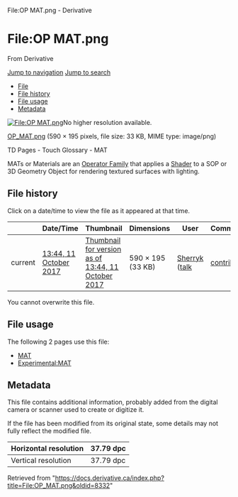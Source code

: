 

File:OP MAT.png - Derivative
























# File:OP MAT.png

From Derivative



[Jump to navigation](#mw-head)
[Jump to search](#searchInput)

* [File](#file)
* [File history](#filehistory)
* [File usage](#filelinks)
* [Metadata](#metadata)

[![File:OP MAT.png](https://docs.derivative.ca/images/b/bc/OP_MAT.png?20171011184419)](images/b/bc/OP_MAT.png)No higher resolution available.

[OP\_MAT.png](images/b/bc/OP_MAT.png "OP MAT.png") ‎(590 × 195 pixels, file size: 33 KB, MIME type: image/png)

TD Pages - Touch Glossary - MAT

MATs or Materials are an [Operator Family](Operator_Family.html "Operator Family") that applies a [Shader](Shader.html "Shader") to a SOP or 3D Geometry Object for rendering textured surfaces with lighting.






## File history

Click on a date/time to view the file as it appeared at that time.

|  | Date/Time | Thumbnail | Dimensions | User | Comment |
| --- | --- | --- | --- | --- | --- |
| current | [13:44, 11 October 2017](images/b/bc/OP_MAT.png) | [Thumbnail for version as of 13:44, 11 October 2017](images/b/bc/OP_MAT.png) | 590 × 195 (33 KB) | [Sherryk](https://docs.derivative.ca/index.php?title=User:Sherryk&action=edit&redlink=1 "User:Sherryk (page does not exist)") ([talk](https://docs.derivative.ca/index.php?title=User_talk:Sherryk&action=edit&redlink=1 "User talk:Sherryk (page does not exist)") | [contribs](https://docs.derivative.ca/Special:Contributions/Sherryk "Special:Contributions/Sherryk")) | TD Pages - Touch Glossary - MAT |


You cannot overwrite this file.

## File usage

The following 2 pages use this file:

* [MAT](MAT.html "MAT")
* [Experimental:MAT](Experimental_MAT.html "Experimental:MAT")
## Metadata

This file contains additional information, probably added from the digital camera or scanner used to create or digitize it.

If the file has been modified from its original state, some details may not fully reflect the modified file.

| Horizontal resolution | 37.79 dpc |
| --- | --- |
| Vertical resolution | 37.79 dpc |


Retrieved from "<https://docs.derivative.ca/index.php?title=File:OP_MAT.png&oldid=8332>"